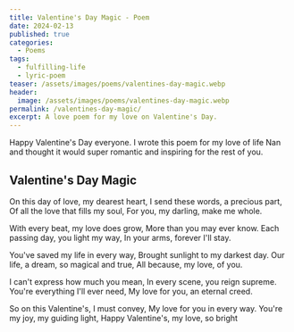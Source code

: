 ```yaml
---
title: Valentine's Day Magic - Poem
date: 2024-02-13
published: true
categories:
  - Poems
tags:
  - fulfilling-life
  - lyric-poem
teaser: /assets/images/poems/valentines-day-magic.webp
header:
  image: /assets/images/poems/valentines-day-magic.webp
permalink: /valentines-day-magic/
excerpt: A love poem for my love on Valentine's Day.
---
```

Happy Valentine's Day everyone. I wrote this poem for my love of life Nan and thought it would super romantic and inspiring for the rest of you.

## Valentine's Day Magic

On this day of love, my dearest heart,
I send these words, a precious part,
Of all the love that fills my soul,
For you, my darling, make me whole.

With every beat, my love does grow,
More than you may ever know.
Each passing day, you light my way,
In your arms, forever I'll stay.

You've saved my life in every way,
Brought sunlight to my darkest day.
Our life, a dream, so magical and true,
All because, my love, of you.

I can't express how much you mean,
In every scene, you reign supreme.
You're everything I'll ever need,
My love for you, an eternal creed.

So on this Valentine's, I must convey,
My love for you in every way.
You're my joy, my guiding light,
Happy Valentine's, my love, so bright